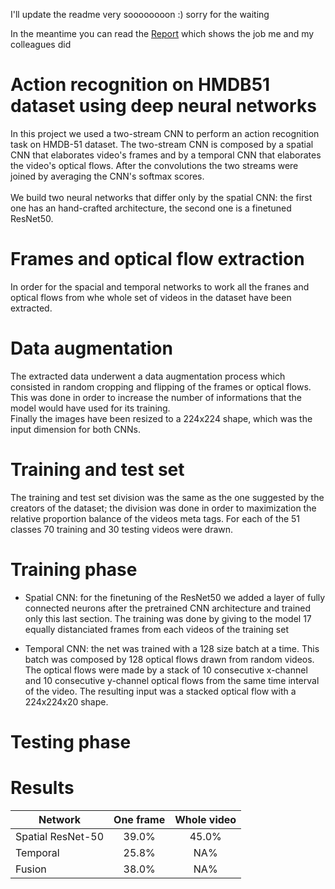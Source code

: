 I'll update the readme very soooooooon :) sorry for the waiting

In the meantime you can read the [Report](https://github.com/Paseen/Action-recognition-HMDB51/blob/main/Report.pdf) which shows the job me and my colleagues did 


# Action recognition on HMDB51 dataset using deep neural networks
In this project we used a two-stream CNN to perform an action recognition task on HMDB-51 dataset. The two-stream CNN is composed by a spatial CNN that elaborates video's frames and by a temporal CNN that elaborates the video's optical flows. After the convolutions the two streams were joined by averaging the CNN's softmax scores. 
<br><br>
We build two neural networks that differ only by the spatial CNN: the first one has an hand-crafted architecture, the second one is a finetuned ResNet50. 

# Frames and optical flow extraction

In order for the spacial and temporal networks to work all the franes and optical flows from whe whole set of videos in the dataset have been extracted.

# Data augmentation

The extracted data underwent a data augmentation process which consisted in random cropping and flipping of the frames or optical flows. This was done in order to increase the number of informations that the model would have used for its training.
<br>
Finally the images have been resized to a 224x224 shape, which was the input dimension for both CNNs.  

# Training and test set
The training and test set division was the same as the one suggested by the creators of the dataset; the division was done in order to maximization the relative proportion balance of the videos meta tags. For each of the 51 classes 70 training and 30 testing videos were drawn.  

# Training phase 

- Spatial CNN: for the finetuning of the ResNet50 we added a layer of fully connected neurons after the pretrained CNN architecture and trained only this last section. The training was done by giving to the model 17 equally distanciated frames from each videos of the training set   

- Temporal CNN: the net was trained with a 128 size batch at a time. This batch was composed by 128 optical flows drawn from random videos. The optical flows were made by a stack of 10 consecutive x-channel and 10 consecutive y-channel optical flows from the same time interval of the video. The resulting input was a stacked optical flow with a 224x224x20 shape. 

# Testing phase



# Results
|Network     | One frame | Whole video  |
-------------|:--------------:|:----:|
|Spatial ResNet-50     |39.0%           |45.0% |
|Temporal    |25.8%           |NA% |
|Fusion      |38.0%           |NA% |




